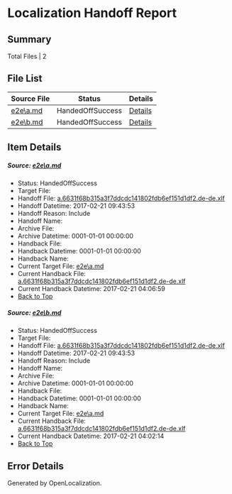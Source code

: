 # <a name='report-top'></a> Localization Handoff Report

## Summary
 Total Files | 2

## File List
 Source File | Status | Details 
 ----------- | ------ | ------- 
 [e2e\a.md](https://github.com/OpenLocalizationTestOrg/ol-test4/blob/18dd771ee90862a581a3756f8d0bb11174eb9c54/e2e/a.md) | HandedOffSuccess | [Details](#2d0cace42576824d681e00eaa0ad01e9e2b5b0591)
 [e2e\b.md](https://github.com/OpenLocalizationTestOrg/ol-test4/blob/18dd771ee90862a581a3756f8d0bb11174eb9c54/e2e/b.md) | HandedOffSuccess | [Details](#2d0cace42576824d681e00eaa0ad01e9e2b5b0592)

## Item Details
##### <a name='2d0cace42576824d681e00eaa0ad01e9e2b5b0591'></a> Source: [e2e\a.md](https://github.com/OpenLocalizationTestOrg/ol-test4/blob/18dd771ee90862a581a3756f8d0bb11174eb9c54/e2e/a.md)
* Status: HandedOffSuccess
* Target File: 
* Handoff File: [a.6631f68b315a3f7ddcdc141802fdb6ef151d1df2.de-de.xlf](https://github.com/OpenLocalizationTestOrg/ol-test4-handoff/blob/6a0d02bcf0c9df70bf0e25311f073eea9f946443/ol-handoff/OpenLocalizationTestOrg/ol-test4-dede/xinjiang/ht/a.6631f68b315a3f7ddcdc141802fdb6ef151d1df2.de-de.xlf)
* Handoff Datetime: 2017-02-21 09:43:53
* Handoff Reason: Include
* Handoff Name: 
* Archive File: 
* Archive Datetime: 0001-01-01 00:00:00
* Handback File: 
* Handback Datetime: 0001-01-01 00:00:00
* Handback Name: 
* Current Target File: [e2e\a.md](https://github.com/OpenLocalizationTestOrg/ol-test4-dede/blob/e103b08084063ff0f9dfc74647f0f7442ac88137/e2e/a.md)
* Current Handback File: [a.6631f68b315a3f7ddcdc141802fdb6ef151d1df2.de-de.xlf](https://github.com/OpenLocalizationTestOrg/ol-test4-handback/blob/4328ecf78861773814f9d07424d3443f5c50e0bf/ol-handback/OpenLocalizationTestOrg/ol-test4-dede/xinjiang/ht/a.6631f68b315a3f7ddcdc141802fdb6ef151d1df2.de-de.xlf)
* Current Handback Datetime: 2017-02-21 04:06:59
* [Back to Top](#report-top)

##### <a name='2d0cace42576824d681e00eaa0ad01e9e2b5b0592'></a> Source: [e2e\b.md](https://github.com/OpenLocalizationTestOrg/ol-test4/blob/18dd771ee90862a581a3756f8d0bb11174eb9c54/e2e/b.md)
* Status: HandedOffSuccess
* Target File: 
* Handoff File: [a.6631f68b315a3f7ddcdc141802fdb6ef151d1df2.de-de.xlf](https://github.com/OpenLocalizationTestOrg/ol-test4-handoff/blob/6a0d02bcf0c9df70bf0e25311f073eea9f946443/ol-handoff/OpenLocalizationTestOrg/ol-test4-dede/xinjiang/ht/a.6631f68b315a3f7ddcdc141802fdb6ef151d1df2.de-de.xlf)
* Handoff Datetime: 2017-02-21 09:43:53
* Handoff Reason: Include
* Handoff Name: 
* Archive File: 
* Archive Datetime: 0001-01-01 00:00:00
* Handback File: 
* Handback Datetime: 0001-01-01 00:00:00
* Handback Name: 
* Current Target File: [e2e\a.md](https://github.com/OpenLocalizationTestOrg/ol-test4-dede/blob/ee89fdfd5651457ab633e02eee6b008e018858ec/e2e/a.md)
* Current Handback File: [a.6631f68b315a3f7ddcdc141802fdb6ef151d1df2.de-de.xlf](https://github.com/OpenLocalizationTestOrg/ol-test4-handback/blob/2e0a58556ab42f7d4bbcbabeca7b3c27e6349e7b/ol-handback/OpenLocalizationTestOrg/ol-test4-dede/xinjiang/ht/a.6631f68b315a3f7ddcdc141802fdb6ef151d1df2.de-de.xlf)
* Current Handback Datetime: 2017-02-21 04:02:14
* [Back to Top](#report-top)


## Error Details

Generated by OpenLocalization.
